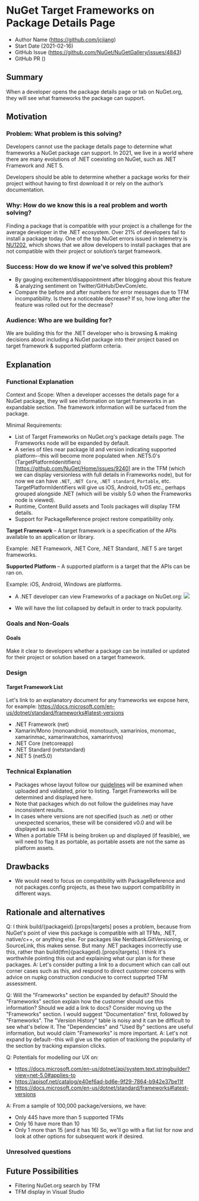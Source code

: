 # NuGet Target Frameworks on Package Details Page

- Author Name (https://github.com/jcjiang)
- Start Date (2021-02-16)
- GitHub Issue (https://github.com/NuGet/NuGetGallery/issues/4843)
- GitHub PR ()

## Summary

When a developer opens the package details page or tab on NuGet.org, they will see what frameworks the package can support. 

## Motivation

### Problem: What problem is this solving? 

Developers cannot use the package details page to determine what frameworks a NuGet package can support. In 2021, we live in a world where there are many evolutions of .NET coexisting on NuGet, such as .NET Framework and .NET 5.

Developers should be able to determine whether a package works for their project without having to first download it or rely on the author’s documentation. 

### Why: How do we know this is a real problem and worth solving? 

Finding a package that is compatible with your project is a challenge for the average developer in the .NET ecosystem. Over 21% of developers fail to install a package today. One of the top NuGet errors issued in telemetry is [NU1202](https://docs.microsoft.com/en-us/nuget/reference/errors-and-warnings/nu1202), which shows that we allow developers to install packages that are not compatible with their project or solution’s target framework. 

### Success: How do we know if we’ve solved this problem? 

- By gauging excitement/disappointment after blogging about this feature & analyzing sentiment on Twitter/GitHub/DevCom/etc.
- Compare the before and after numbers for error messages due to TFM incompatibility. Is there a noticeable decrease? If so, how long after the feature was rolled out for the decrease?

### Audience: Who are we building for? 

We are building this for the .NET developer who is browsing & making decisions about including a NuGet package into their project based on target framework & supported platform criteria. 

## Explanation

### Functional Explanation

Context and Scope: When a developer accesses the details page for a NuGet package, they will see information on target frameworks in an expandable section. The framework information will be surfaced from the package.

Minimal Requirements:
- List of Target Frameworks on NuGet.org's package details page. The Frameworks node will be expanded by default.
- A series of tiles near package Id and version indicating supported platform--this will become more populated when .NET5.0's (TargetPlatformIdenitifiers)[https://github.com/NuGet/Home/issues/9240] are in the TFM (which we can display versionless with full details in Frameworks node), but for now we can have `.NET`, `.NET Core`, `.NET standard`, `Portable`, etc. TargetPlatformIdentifiers will give us iOS, Android, tvOS etc., perhaps grouped alongside .NET (which will be visibly 5.0 when the Frameworks node is viewed).
- Runtime, Content Build assets and Tools packages will display TFM details.
- Support for PackageReference project restore compatibility only.

**Target Framework** – A target framework is a specification of the APIs available to an application or library. 

Example: .NET Framework, .NET Core, .NET Standard, .NET 5 are target frameworks. 

**Supported Platform** – A supported platform is a target that the APIs can be ran on. 

Example: iOS, Android, Windows are platforms. 

- A .NET developer can view Frameworks of a package on NuGet.org: 
![](../../meta/resources/NuGet.orgTFMs/PackageDetailsWithTFMs.png)

- We will have the list collapsed by default in order to track popularity.

### Goals and Non-Goals 

#### Goals 

Make it clear to developers whether a package can be installed or updated for their project or solution based on a target framework. 


### Design 

#### Target Framework List 

Let's link to an explanatory document for any frameworks we expose here, for example: https://docs.microsoft.com/en-us/dotnet/standard/frameworks#latest-versions
- .NET Framework (net) 
- Xamarin/Mono (monoandroid, monotouch, xamarinios, monomac, xamarinmac, xamarinwatchos, xamarintvos) 
- .NET Core (netcoreapp) 
- .NET Standard (netstandard) 
- .NET 5 (net5.0) 

### Technical Explanation
- Packages whose layout follow our [guidelines](https://docs.microsoft.com/en-us/nuget/create-packages/supporting-multiple-target-frameworks) will be examined when uploaded and validated, prior to listing. Target Frameworks will be determined and displayed here.
- Note that packages which do not follow the guidelines may have inconsistent results.
- In cases where versions are not specified (such as .net) or other unexpected scenarios, these will be considered v0.0 and will be displayed as such. 
- When a portable TFM is being broken up and displayed (if feasible), we will need to flag it as portable, as portable assets are not the same as platform assets.

## Drawbacks
- We would need to focus on compatibility with PackageReference and not packages.config projects, as these two support compatibility in different ways.

## Rationale and alternatives
Q: I think build/{packageid}.[props|targets] poses a problem, because from NuGet's point of view this package is compatible with all TFMs, .NET, native/c++, or anything else. For packages like Nerdbank.GitVersioning, or SourceLink, this makes sense. But many .NET packages incorrectly use this, rather than build\{tfm}\{packageid}.[props|targets]. I think it's worthwhile pointing this out and explaining what our plan is for these packages.
A: Let's consider putting a link to a document which can call out corner cases such as this, and respond to direct customer concerns with advice on nupkg construction conducive to correct supprted TFM assessment.

Q: Will the "Frameworks" section be expanded by default? Should the "Frameworks" section explain how the customer should use this information? Should we add a link to docs? Consider moving up the "Frameworks" section. I would suggest "Documentation" first, followed by "Frameworks". The "Version History" table is noisy and it can be difficult to see what's below it. The "Dependencies" and "Used By" sections are useful information, but would claim "Frameworks" is more important.
A: Let's not expand by default--this will give us the option of trackiong the popularity of the section by tracking expansion clicks.

Q: Potentials for modelling our UX on:
 - https://docs.microsoft.com/en-us/dotnet/api/system.text.stringbuilder?view=net-5.0#applies-to
 - https://apisof.net/catalog/e40ef6ad-bd6e-9f29-7864-b942e37be11f
 - https://docs.microsoft.com/en-us/dotnet/standard/frameworks#latest-versions

A: From a sample of 100,000 package/versions, we have:
 - Only 445 have more than 5 supported TFMs
 - Only 16 have more than 10
 - Only 1 more than 15 (and it has 16)
 So, we'll go with a flat list for now and look at other options for subsequent work if desired.

### Unresolved questions


## Future Possibilities

- Filtering NuGet.org search by TFM
- TFM display in Visual Studio
